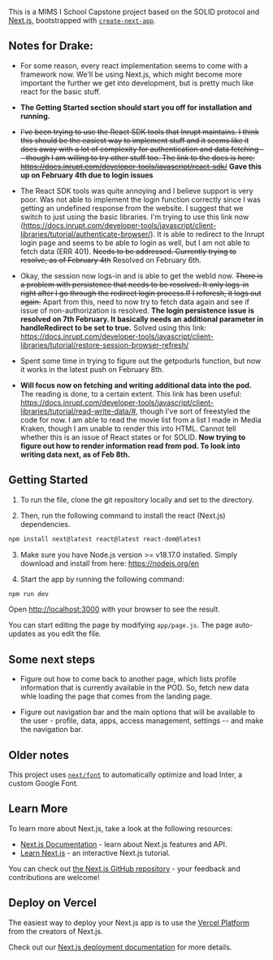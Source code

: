 This is a MIMS I School Capstone project based on the SOLID protocol and [Next.js](https://nextjs.org/), bootstrapped with [`create-next-app`](https://github.com/vercel/next.js/tree/canary/packages/create-next-app).

## Notes for Drake:

* For some reason, every react implementation seems to come with a framework now. We'll be using Next.js, which might become more important the further we get into development, but is pretty much like react for the basic stuff. 

* **The Getting Started section should start you off for installation and running.**

* ~~I've been trying to use the React SDK tools that Inrupt maintains. I think this should be the easiest way to implement stuff and it seems like it does away with a lot of complexity for authentication and data fetching -- though I am willing to try other stuff too. The link to the docs is here: https://docs.inrupt.com/developer-tools/javascript/react-sdk/~~ **Gave this up on February 4th due to login issues**

* The React SDK tools was quite annoying and I believe support is very poor. Was not able to implement the login function correctly since I was getting an undefined response from the website. I suggest that we switch to just using the basic libraries. I'm trying to use this link now (https://docs.inrupt.com/developer-tools/javascript/client-libraries/tutorial/authenticate-browser/). It is able to redirect to the Inrupt login page and seems to be able to login as well, but I am not able to fetch data (ERR 401). ~~Needs to be addressed. Currently trying to resolve, as of February 4th~~ Resolved on February 6th. 

* Okay, the session now logs-in and is able to get the webId now. ~~There is a problem with persistence that needs to be resolved. It only logs-in right after I go through the redirect login process.If I referesh, it logs out again.~~ Apart from this, need to now try to fetch data again and see if issue of non-authorization is resolved. **The login persistence issue is resolved on 7th February. It basically needs an additional parameter in handleRedirect to be set to true.** Solved using this link: https://docs.inrupt.com/developer-tools/javascript/client-libraries/tutorial/restore-session-browser-refresh/

* Spent some time in trying to figure out the getpodurls function, but now it works in the latest push on February 8th. 

* **Will focus now on fetching and writing additional data into the pod.** The reading is done, to a certain extent. This link has been useful: https://docs.inrupt.com/developer-tools/javascript/client-libraries/tutorial/read-write-data/#, though I've sort of freestyled the code for now. I am able to read the movie list from a list I made in Media Kraken, though I am unable to render this into HTML. Cannot tell whether this is an issue of React states or for SOLID. **Now trying to figure out how to render information read from pod. To look into writing data next, as of Feb 8th.**

## Getting Started

1. To run the file, clone the git repository locally and set to the directory. 

2. Then, run the following command to install the react (Next.js) dependencies. 

```bash
npm install next@latest react@latest react-dom@latest
```
3. Make sure you have Node.js version >= v18.17.0 installed. Simply download and install from here: https://nodejs.org/en

4. Start the app by running the following command:

```bash
npm run dev
```


Open [http://localhost:3000](http://localhost:3000) with your browser to see the result.

You can start editing the page by modifying `app/page.js`. The page auto-updates as you edit the file.


## Some next steps

* Figure out how to come back to another page, which lists profile information that is currently available in the POD. So, fetch new data whle loading the page that comes from the landing page. 

* Figure out navigation bar and the main options that will be available to the user - profile, data, apps, access management, settings -- and make the navigation bar. 


## Older notes

This project uses [`next/font`](https://nextjs.org/docs/basic-features/font-optimization) to automatically optimize and load Inter, a custom Google Font.

## Learn More

To learn more about Next.js, take a look at the following resources:

- [Next.js Documentation](https://nextjs.org/docs) - learn about Next.js features and API.
- [Learn Next.js](https://nextjs.org/learn) - an interactive Next.js tutorial.

You can check out [the Next.js GitHub repository](https://github.com/vercel/next.js/) - your feedback and contributions are welcome!

## Deploy on Vercel

The easiest way to deploy your Next.js app is to use the [Vercel Platform](https://vercel.com/new?utm_medium=default-template&filter=next.js&utm_source=create-next-app&utm_campaign=create-next-app-readme) from the creators of Next.js.

Check out our [Next.js deployment documentation](https://nextjs.org/docs/deployment) for more details.
